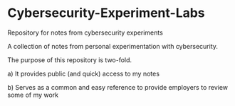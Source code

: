 # Cybersecurity-Experiment-Labs
Repository for notes from cybersecurity experiments 

A collection of notes from personal experimentation with cybersecurity.

The purpose of this repository is two-fold.

a) It provides public (and quick) access to my notes 

b) Serves as a common and easy reference to provide employers to review some of my work 
